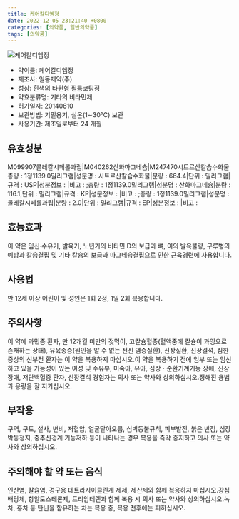 ```yaml
---
title: 케어칼디엠정
date: 2022-12-05 23:21:40 +0800
categories: [의약품, 일반의약품]
tags: [의약품]
---
```

![케어칼디엠정](https://nedrug.mfds.go.kr/pbp/cmn/itemImageDownload/152216525755700036)

- 약이름: 케어칼디엠정
- 제조사: 일동제약(주)
- 성상: 흰색의 타원형 필름코팅정
- 약효분류명: 기타의 비타민제
- 허가일자: 20140610
- 보관방법: 기밀용기, 실온(1∼30℃) 보관
- 사용기간: 제조일로부터 24 개월
## 유효성분
M099907콜레칼시페롤과립|M040262산화마그네슘|M247470시트르산칼슘수화물
총량 : 1정1139.0밀리그램|성분명 : 시트르산칼슘수화물|분량 : 664.4|단위 : 밀리그램|규격 : USP|성분정보 : |비고 : ;총량 : 1정1139.0밀리그램|성분명 : 산화마그네슘|분량 : 116.1|단위 : 밀리그램|규격 : KP|성분정보 : |비고 : ;총량 : 1정1139.0밀리그램|성분명 : 콜레칼시페롤과립|분량 : 2.0|단위 : 밀리그램|규격 : EP|성분정보 : |비고 :
## 효능효과
이 약은 임신·수유기, 발육기, 노년기의 비타민 D의 보급과 뼈, 이의 발육불량, 구루병의 예방과 칼슘결핍 및 기타 칼슘의 보급과 마그네슘결핍으로 인한 근육경련에 사용합니다.
## 사용법
만 12세 이상 어린이 및 성인은 1회 2정, 1일 2회 복용합니다.
## 주의사항
이 약에 과민증 환자, 만 12개월 미만의 젖먹이, 고칼슘혈증(혈액중에 칼슘이 과잉으로 존재하는 상태), 유육종증(원인을 알 수 없는 전신 염증질환), 신장질환, 신장결석, 심한 증상의 신부전 환자는 이 약을 복용하지 마십시오.이 약을 복용하기 전에 임부 또는 임신하고 있을 가능성이 있는 여성 및 수유부, 미숙아, 유아, 심장ㆍ순환기계기능 장애, 신장장애, 저단백혈증 환자, 신장결석 경험자는 의사 또는 약사와 상의하십시오.정해진 용법과 용량을 잘 지키십시오.
## 부작용
구역, 구토, 설사, 변비, 저혈압, 얼굴달아오름, 심박동불규칙, 피부발진, 붉은 반점, 심장박동정지, 중추신경계 기능저하 등이 나타나는 경우 복용을 즉각 중지하고 의사 또는 약사와 상의하십시오.
## 주의해야 할 약 또는 음식
인산염, 칼슘염, 경구용 테트라사이클린계 제제, 제산제와 함께 복용하지 마십시오.강심배당체, 항알도스테론제, 트리암테렌과 함께 복용 시 의사 또는 약사와 상의하십시오.녹차, 홍차 등 탄닌을 함유하는 차는 복용 중, 복용 전후에는 피하십시오.
